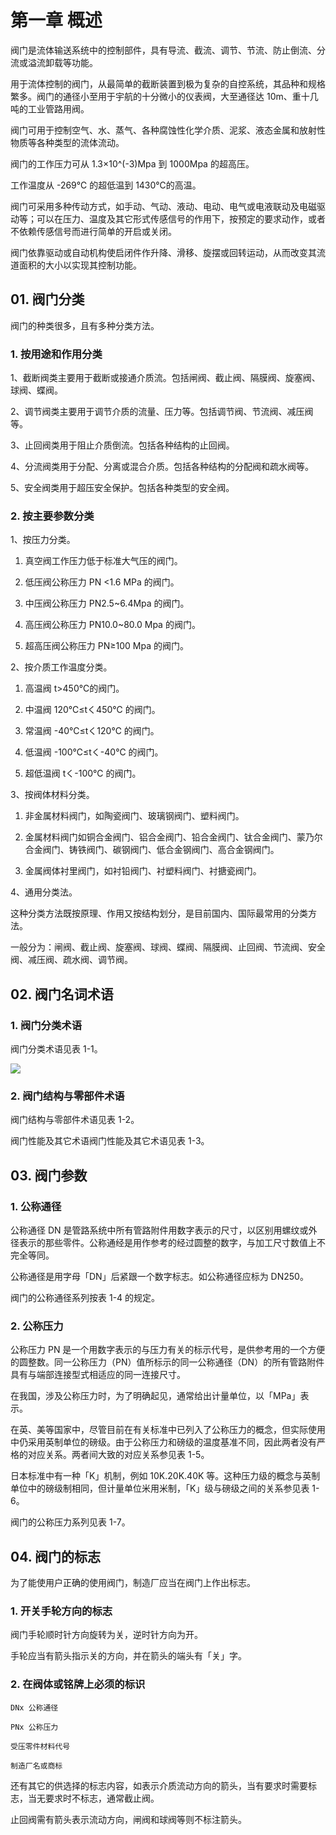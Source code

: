 # 第一章 概述

阀门是流体输送系统中的控制部件，具有导流、截流、调节、节流、防止倒流、分流或溢流卸载等功能。

用于流体控制的阀门，从最简单的截断装置到极为复杂的自控系统，其品种和规格繁多。阀门的通径小至用于宇航的十分微小的仪表阀，大至通径达 10m、重十几吨的工业管路用阀。

阀门可用于控制空气、水、蒸气、各种腐蚀性化学介质、泥浆、液态金属和放射性物质等各种类型的流体流动。

阀门的工作压力可从 1.3×10^(-3)Mpa 到 1000Mpa 的超高压。

工作温度从 -269℃ 的超低温到 1430℃的高温。

阀门可采用多种传动方式，如手动、气动、液动、电动、电气或电液联动及电磁驱动等；可以在压力、温度及其它形式传感信号的作用下，按预定的要求动作，或者不依赖传感信号而进行简单的开启或关闭。

阀门依靠驱动或自动机构使启闭件作升降、滑移、旋摆或回转运动，从而改变其流道面积的大小以实现其控制功能。

## 01. 阀门分类

阀门的种类很多，且有多种分类方法。

### 1. 按用途和作用分类

1、截断阀类主要用于截断或接通介质流。包括闸阀、截止阀、隔膜阀、旋塞阀、球阀、蝶阀。

2、调节阀类主要用于调节介质的流量、压力等。包括调节阀、节流阀、减压阀等。

3、止回阀类用于阻止介质倒流。包括各种结构的止回阀。

4、分流阀类用于分配、分离或混合介质。包括各种结构的分配阀和疏水阀等。

5、安全阀类用于超压安全保护。包括各种类型的安全阀。

### 2. 按主要参数分类

1、按压力分类。

1) 真空阀工作压力低于标准大气压的阀门。
 
2) 低压阀公称压力 PN <1.6 MPa 的阀门。
 
3) 中压阀公称压力 PN2.5~6.4Mpa 的阀门。
 
4) 高压阀公称压力 PN10.0~80.0 Mpa 的阀门。
 
5) 超高压阀公称压力 PN≥100 Mpa 的阀门。
 
2、按介质工作温度分类。

1) 高温阀 t>450℃的阀门。

2) 中温阀 120℃≤tく450℃ 的阀门。

3) 常温阀 -40℃≤tく120℃ 的阀门。

4) 低温阀 -100℃≤tく-40℃ 的阀门。

5) 超低温阀 tく-100℃ 的阀门。

3、按阀体材料分类。

1) 非金属材料阀门，如陶瓷阀门、玻璃钢阀门、塑料阀门。

2) 金属材料阀门如铜合金阀门、铝合金阀门、铅合金阀门、钛合金阀门、蒙乃尔合金阀门、铸铁阀门、碳钢阀门、低合金钢阀门、高合金钢阀门。

3) 金属阀体衬里阀门，如衬铅阀门、衬塑料阀门、衬搪瓷阀门。

4、通用分类法。

这种分类方法既按原理、作用又按结构划分，是目前国内、国际最常用的分类方法。

一般分为：闸阀、截止阀、旋塞阀、球阀、蝶阀、隔膜阀、止回阀、节流阀、安全阀、减压阀、疏水阀、调节阀。

## 02. 阀门名词术语

### 1. 阀门分类术语

阀门分类术语见表 1-1。

![](https://raw.githubusercontent.com/dalong0514/selfstudy/master/图片链接/化工书籍/2019041.PNG)

### 2. 阀门结构与零部件术语

阀门结构与零部件术语见表 1-2。

阀门性能及其它术语阀门性能及其它术语见表 1-3。

## 03. 阀门参数

### 1. 公称通径

公称通径 DN 是管路系统中所有管路附件用数字表示的尺寸，以区别用螺纹或外径表示的那些零件。公称通经是用作参考的经过圆整的数字，与加工尺寸数值上不完全等同。

公称通径是用字母「DN」后紧跟一个数字标志。如公称通径应标为 DN250。

阀门的公称通径系列按表 1-4 的规定。

### 2. 公称压力

公称压力 PN 是一个用数字表示的与压力有关的标示代号，是供参考用的一个方便的圆整数。同一公称压力（PN）值所标示的同一公称通径（DN）的所有管路附件具有与端部连接型式相适应的同一连接尺寸。

在我国，涉及公称压力时，为了明确起见，通常给出计量单位，以「MPa」表示。

在英、美等国家中，尽管目前在有关标准中已列入了公称压力的概念，但实际使用中仍采用英制单位的磅级。由于公称压力和磅级的温度基准不同，因此两者没有严格的对应关系。两者间大致的对应关系参见表 1-5。

日本标准中有一种「K」机制，例如 10K.20K.40K 等。这种压力级的概念与英制单位中的磅级制相同，但计量单位米用米制，「K」级与磅级之间的关系参见表 1-6。

阀门的公称压力系列见表 1-7。

## 04. 阀门的标志

为了能使用户正确的使用阀门，制造厂应当在阀门上作出标志。

### 1. 开关手轮方向的标志

阀门手轮顺时针方向旋转为关，逆时针方向为开。

手轮应当有箭头指示关的方向，并在箭头的端头有「关」字。

### 2. 在阀体或铭牌上必须的标识

```
DNx 公称通径

PNx 公称压力

受压零件材料代号

制造厂名或商标
```

还有其它的供选择的标志内容，如表示介质流动方向的箭头，当有要求时需要标志，当无要求时不标志，通常截止阀。

止回阀需有箭头表示流动方向，闸阀和球阀等则不标注箭头。


